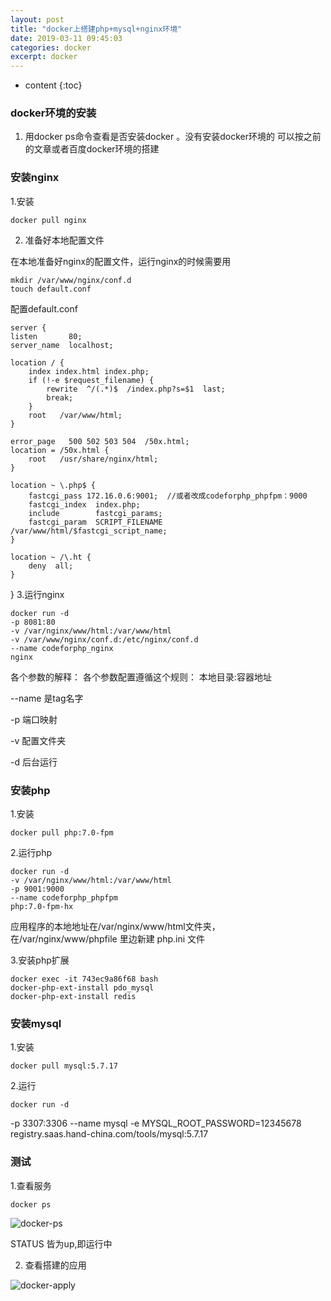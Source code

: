 ```yaml
---
layout: post
title: "docker上搭建php+mysql+nginx环境"
date: 2019-03-11 09:45:03
categories: docker
excerpt: docker
---
```


* content
{:toc}

### docker环境的安装

1. 用docker ps命令查看是否安装docker 。没有安装docker环境的 可以按之前的文章或者百度docker环境的搭建

### 安装nginx 

1.安装

	docker pull nginx

2. 准备好本地配置文件

在本地准备好nginx的配置文件，运行nginx的时候需要用
	
	mkdir /var/www/nginx/conf.d
	touch default.conf

配置default.conf

	server {
    listen       80;
    server_name  localhost;

    location / {
        index index.html index.php;
        if (!-e $request_filename) {
            rewrite  ^/(.*)$  /index.php?s=$1  last;
            break;
        }
        root   /var/www/html;
    }

    error_page   500 502 503 504  /50x.html;
    location = /50x.html {
        root   /usr/share/nginx/html;
    }

    location ~ \.php$ {
        fastcgi_pass 172.16.0.6:9001;  //或者改成codeforphp_phpfpm：9000
        fastcgi_index  index.php;
        include        fastcgi_params;
        fastcgi_param  SCRIPT_FILENAME  /var/www/html/$fastcgi_script_name;
    }

    location ~ /\.ht {
        deny  all;
    }
}
3.运行nginx

	docker run -d 
    -p 8081:80  
    -v /var/nginx/www/html:/var/www/html  
    -v /var/www/nginx/conf.d:/etc/nginx/conf.d     
    --name codeforphp_nginx 
    nginx

各个参数的解释： 各个参数配置遵循这个规则： 本地目录:容器地址

--name 是tag名字

-p 端口映射

-v 配置文件夹

-d 后台运行

### 安装php 

1.安装

	docker pull php:7.0-fpm


2.运行php

	docker run -d 
    -v /var/nginx/www/html:/var/www/html 
    -p 9001:9000 
    --name codeforphp_phpfpm 
    php:7.0-fpm-hx

应用程序的本地地址在/var/nginx/www/html文件夹，在/var/nginx/www/phpfile   里边新建  php.ini 文件

3.安装php扩展

	docker exec -it 743ec9a86f68 bash 
	docker-php-ext-install pdo_mysql
	docker-php-ext-install redis

### 安装mysql 

1.安装

	docker pull mysql:5.7.17

2.运行

	docker run -d 
   -p 3307:3306 
   --name mysql 
   -e MYSQL_ROOT_PASSWORD=12345678 
   registry.saas.hand-china.com/tools/mysql:5.7.17

### 测试

1.查看服务

	docker ps 
![docker-ps](http://hexing-w.github.io/css/pics/docker-ps.png)

STATUS 皆为up,即运行中 


2. 查看搭建的应用

![docker-apply](http://hexing-w.github.io/css/pics/docker-apply.png)










 








